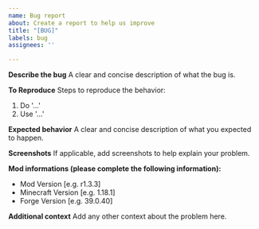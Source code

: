 ```yaml
---
name: Bug report
about: Create a report to help us improve
title: "[BUG]"
labels: bug
assignees: ''

---
```


**Describe the bug**
A clear and concise description of what the bug is.

**To Reproduce**
Steps to reproduce the behavior:
1. Do '...'
2. Use '...'

**Expected behavior**
A clear and concise description of what you expected to happen.

**Screenshots**
If applicable, add screenshots to help explain your problem.

**Mod informations (please complete the following information):**
 - Mod Version [e.g. r1.3.3]
 - Minecraft Version [e.g. 1.18.1]
 - Forge Version [e.g. 39.0.40]

**Additional context**
Add any other context about the problem here.
